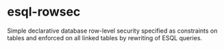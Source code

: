 # esql-rowsec
Simple declarative database row-level security specified as constraints on tables and enforced on all linked tables by rewriting of ESQL queries.
